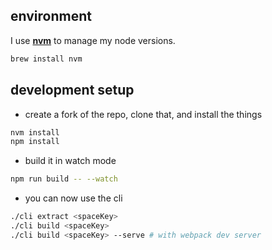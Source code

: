 ## environment

I use **[nvm](https://github.com/nvm-sh/nvm)** to manage my node versions.

```bash
brew install nvm
```

## development setup

- create a fork of the repo, clone that, and install the things

```bash
nvm install
npm install
```

- build it in watch mode

```bash
npm run build -- --watch
```

- you can now use the cli

```bash
./cli extract <spaceKey>
./cli build <spaceKey>
./cli build <spaceKey> --serve # with webpack dev server
```
